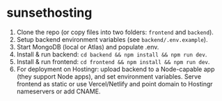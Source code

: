 # sunsethosting
1. Clone the repo (or copy files into two folders: `frontend` and `backend`).
2. Setup backend environment variables (see `backend/.env.example`).
3. Start MongoDB (local or Atlas) and populate .env.
4. Install & run backend: `cd backend && npm install && npm run dev`.
5. Install & run frontend: `cd frontend && npm install && npm run dev`.
6. For deployment on Hostingr: upload backend to a Node-capable app (they support Node apps), and set environment variables. Serve frontend as static or use Vercel/Netlify and point domain to Hostingr nameservers or add CNAME.
